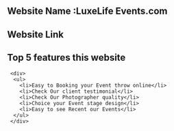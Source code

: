 

<h2>Website Name :LuxeLife Events.com</h2>
<h2>Website Link</h2>

<h2>Top 5  features this website</h2>

     <div>
      <ul>
        <li>Easy to Booking your Event throw online</li>
        <li>Check Our client testimonial</li>
        <li>Check Our Photographer quality</li>
        <li>Choice your Event stage design</li>
        <li>Easy to see Recent our Events</li>
      </ul>
     </div>